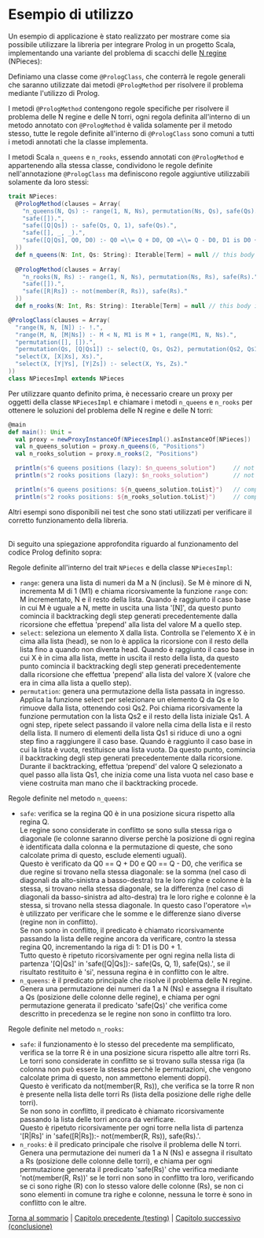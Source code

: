 # Esempio di utilizzo

Un esempio di applicazione è stato realizzato per mostrare come sia possibile utilizzare la libreria per integrare 
Prolog in un progetto Scala, implementando una variante del problema di scacchi delle [N regine](https://en.wikipedia.org/wiki/Eight_queens_puzzle) (NPieces):

Definiamo una classe come `@PrologClass`, che conterrà le regole generali che saranno utilizzate dai metodi 
`@PrologMethod` per risolvere il problema mediante l'utilizzo di Prolog.

I metodi `@PrologMethod` contengono regole specifiche per risolvere il problema delle N regine e delle N torri,
ogni regola definita all'interno di un metodo annotato con `@PrologMethod` è valida solamente per il metodo stesso, tutte
le regole definite all'interno di `@PrologClass` sono comuni a tutti i metodi annotati che la classe implementa.

I metodi Scala `n_queens` e `n_rooks`, essendo annotati con `@PrologMethod` e appartenendo alla stessa classe, condividono
le regole definite nell'annotazione `@PrologClass` ma definiscono regole aggiuntive utilizzabili solamente da loro stessi:

``` scala
trait NPieces:
  @PrologMethod(clauses = Array(
    "n_queens(N, Qs) :- range(1, N, Ns), permutation(Ns, Qs), safe(Qs).",
    "safe([]).",
    "safe([Q|Qs]) :- safe(Qs, Q, 1), safe(Qs).",
    "safe([], _, _).",
    "safe([Q|Qs], Q0, D0) :- Q0 =\\= Q + D0, Q0 =\\= Q - D0, D1 is D0 + 1, safe(Qs, Q0, D1)."
  ))
  def n_queens(N: Int, Qs: String): Iterable[Term] = null // this body is never executed
  
  @PrologMethod(clauses = Array(
    "n_rooks(N, Rs) :- range(1, N, Ns), permutation(Ns, Rs), safe(Rs).",
    "safe([]).",
    "safe([R|Rs]) :- not(member(R, Rs)), safe(Rs)."
  ))
  def n_rooks(N: Int, Rs: String): Iterable[Term] = null // this body is never executed

@PrologClass(clauses = Array(
  "range(N, N, [N]) :- !.",
  "range(M, N, [M|Ns]) :- M < N, M1 is M + 1, range(M1, N, Ns).",
  "permutation([], []).",
  "permutation(Qs, [Q|Qs1]) :- select(Q, Qs, Qs2), permutation(Qs2, Qs1).",
  "select(X, [X|Xs], Xs).",
  "select(X, [Y|Ys], [Y|Zs]) :- select(X, Ys, Zs)."
))
class NPiecesImpl extends NPieces
```

Per utilizzare quanto definito prima, è necessario creare un proxy per oggetti della classe `NPiecesImpl` e chiamare
i metodi `n_queens` e `n_rooks` per ottenere le soluzioni del problema delle N regine e delle N torri:

``` scala
@main
def main(): Unit =
  val proxy = newProxyInstanceOf(NPiecesImpl().asInstanceOf[NPieces])
  val n_queens_solution = proxy.n_queens(6, "Positions")
  val n_rooks_solution = proxy.n_rooks(2, "Positions")

  println(s"6 queens positions (lazy): $n_queens_solution")     // not computed (lazy)
  println(s"2 rooks positions (lazy): $n_rooks_solution")       // not computed (lazy)

  println(s"6 queens positions: ${n_queens_solution.toList}")   // computed: List([2,4,6,1,3,5], [3,6,2,5,1,4], [4,1,5,2,6,3], [5,3,1,6,4,2])
  println(s"2 rooks positions: ${n_rooks_solution.toList}")     // computed: List([1, 2], [2, 1])
```

Altri esempi sono disponibili nei test che sono stati utilizzati per verificare il corretto funzionamento della libreria.

\
Di seguito una spiegazione approfondita riguardo al funzionamento del codice Prolog definito sopra:

Regole definite all'interno del trait `NPieces` e della classe `NPiecesImpl`:
- `range`: genera una lista di numeri da M a N (inclusi). 
  Se M è minore di N, incrementa M di 1 (M1) e chiama ricorsivamente la funzione `range` con: M incrementato, N e il 
  resto della lista.
  Quando è raggiunto il caso base in cui M è uguale a N, mette in uscita una lista '[N]', da questo punto comincia 
  il backtracking degli step generati precedentemente dalla ricorsione che effettua 'prepend' alla lista del valore M a 
  quello step.
- `select`: seleziona un elemento X dalla lista.
  Controlla se l'elemento X è in cima alla lista (head), se non lo è applica la ricorsione con il resto della lista
  fino a quando non diventa head.
  Quando è raggiunto il caso base in cui X è in cima alla lista, mette in uscita il resto della lista, da questo punto
  comincia il backtracking degli step generati precedentemente dalla ricorsione che effettua 'prepend' alla lista del
  valore X (valore che era in cima alla lista a quello step).
- `permutation`: genera una permutazione della lista passata in ingresso. Applica la funzione select per selezionare un 
  elemento Q da Qs e lo rimuove dalla lista, ottenendo così Qs2. Poi chiama ricorsivamente la funzione permutation con 
  la lista Qs2 e il resto della lista iniziale Qs1. A ogni step, ripete select passando il valore nella cima della lista 
  e il resto della lista. Il numero di elementi della lista Qs1 si riduce di uno a ogni step fino a raggiungere il caso
  base. Quando è raggiunto il caso base in cui la lista è vuota, restituisce una lista vuota. Da questo punto, comincia
  il backtracking degli step generati precedentemente dalla ricorsione. Durante il backtracking, effettua ‘prepend’ del
  valore Q selezionato a quel passo alla lista Qs1, che inizia come una lista vuota nel caso base e viene costruita man
  mano che il backtracking procede.

Regole definite nel metodo `n_queens`:
- `safe`: verifica se la regina Q0 è in una posizione sicura rispetto alla regina Q.\
  Le regine sono considerate in conflitto se sono sulla stessa riga o diagonale (le colonne saranno diverse perchè la
  posizione di ogni regina è identificata dalla colonna e la permutazione di queste, che sono calcolate prima di questo, 
  esclude elementi uguali).\
  Questo è verificato da Q0 =\= Q + D0 e Q0 =\= Q - D0, che verifica se due regine si trovano nella stessa diagonale: se
  la somma (nel caso di diagonali da alto-sinistra a basso-destra) tra le loro righe e colonne è la stessa, si trovano 
  nella stessa diagonale, se la differenza (nel caso di diagonali da basso-sinistra ad alto-destra) tra le loro righe e
  colonne è la stessa, si trovano nella stessa diagonale. In questo caso l'operatore =\\= è utilizzato per verificare che
  le somme e le differenze siano diverse (regine non in conflitto).\
  Se non sono in conflitto, il predicato è chiamato ricorsivamente passando la lista delle regine ancora da verificare,
  contro la stessa regina Q0, incrementando la riga di 1: D1 is D0 + 1.\
  Tutto questo è ripetuto ricorsivamente per ogni regina nella lista di partenza '[Q|Qs]' in 
  'safe([Q|Qs]):- safe(Qs, Q, 1), safe(Qs).', se il risultato restituito è 'si', nessuna regina è in conflitto con le 
  altre.
- `n_queens`: è il predicato principale che risolve il problema delle N regine. Genera una permutazione dei numeri da 1
  a N (Ns) e assegna il risultato a Qs (posizione delle colonne delle regine), e chiama per ogni permutazione generata
  il predicato 'safe(Qs)' che verifica come descritto in precedenza se le regine non sono in conflitto tra loro.

Regole definite nel metodo `n_rooks`:
- `safe`: il funzionamento è lo stesso del precedente ma semplificato, verifica se la torre R è in una posizione sicura
  rispetto alle altre torri Rs.\
  Le torri sono considerate in conflitto se si trovano sulla stessa riga (la colonna non può essere la stessa perchè
  le permutazioni, che vengono calcolate prima di questo, non ammettono elementi doppi).\
  Questo è verificato da not(member(R, Rs)), che verifica se la torre R non è presente nella lista delle torri Rs (lista
  della posizione delle righe delle torri).\
  Se non sono in conflitto, il predicato è chiamato ricorsivamente passando la lista delle torri ancora da verificare.\
  Questo è ripetuto ricorsivamente per ogni torre nella lista di partenza '[R|Rs]' in 'safe([R|Rs]):- not(member(R, Rs)), safe(Rs).'.
- `n_rooks`: è il predicato principale che risolve il problema delle N torri. Genera una permutazione dei numeri da 1
  a N (Ns) e assegna il risultato a Rs (posizione delle colonne delle torri), e chiama per ogni permutazione generata
  il predicato 'safe(Rs)' che verifica mediante 'not(member(R, Rs))' se le torri non sono in conflitto tra loro, 
  verificando se ci sono righe (R) con lo stesso valore delle colonne (Rs), se non ci sono elementi in comune tra righe
  e colonne, nessuna le torre è sono in conflitto con le altre.

[Torna al sommario](../index.md) |
[Capitolo precedente (testing)](../6-testing/index.md) |
[Capitolo successivo (conclusione)](../8-conclusion/index.md)
